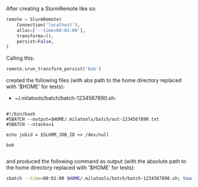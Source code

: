 After creating a SlurmRemote like so:

```python
remote = SlurmRemote(
    Connection('localhost'),
    alloc=['--time=00:01:00'],
    transforms=(),
    persist=False,
)
```

Calling this:
```python
remote.srun_transform_persist('bob')
```

created the following files (with abs path to the home directory replaced with '$HOME' for tests):
- ~/.milatools/batch/batch-1234567890.sh:



```

#!/bin/bash
#SBATCH --output=$HOME/.milatools/batch/out-1234567890.txt
#SBATCH --ntasks=1

echo jobid = $SLURM_JOB_ID >> /dev/null

bob


```

and produced the following command as output (with the absolute path to the home directory replaced with '$HOME' for tests):

```bash
sbatch --time=00:01:00 $HOME/.milatools/batch/batch-1234567890.sh; touch $HOME/.milatools/batch/out-1234567890.txt; tail -n +1 -f $HOME/.milatools/batch/out-1234567890.txt
```
